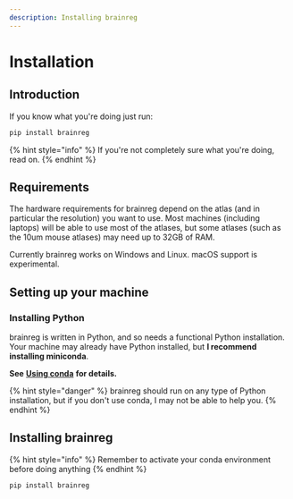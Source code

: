 ```yaml
---
description: Installing brainreg
---
```


# Installation

## Introduction

If you know what you're doing just run:

```bash
pip install brainreg
```

{% hint style="info" %}
If you're not completely sure what you're doing, read on.
{% endhint %}

## Requirements

The hardware requirements for brainreg depend on the atlas \(and in particular the resolution\) you want to use. Most machines \(including laptops\) will be able to use most of the atlases, but some atlases \(such as the 10um mouse atlases\) may need up to 32GB of RAM.

Currently brainreg works on Windows and Linux. macOS support is experimental.

## Setting up your machine

### Installing Python

brainreg is written in Python, and so needs a functional Python installation. Your machine may already have Python installed, but **I recommend installing miniconda**.

**See** [**Using conda**](../cellfinder/using-conda.md) **for details.**

{% hint style="danger" %}
brainreg should run on any type of Python installation, but if you don't use conda, I may not be able to help you.
{% endhint %}

## Installing brainreg

{% hint style="info" %}
Remember to activate your conda environment before doing anything
{% endhint %}

```bash
pip install brainreg
```

